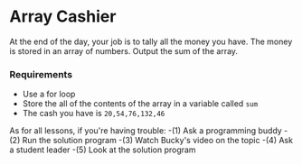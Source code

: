 # Array Cashier

At the end of the day, your job is to tally all the money you have. The money is stored in an array of numbers. Output the sum of the array.

### Requirements

+ Use a for loop
+ Store the all of the contents of the array in a variable called `sum`
+ The cash you have is `20,54,76,132,46`

As for all lessons, if you're having trouble:
-(1) Ask a programming buddy
-(2) Run the solution program
-(3) Watch Bucky's video on the topic
-(4) Ask a student leader
-(5) Look at the solution program